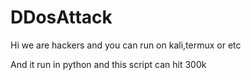 # DDosAttack
Hi we are hackers and you can run on kali,termux or etc

And it run in python and this script can hit 300k 
